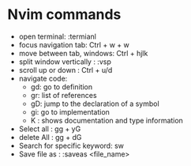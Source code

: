 # Nvim commands 

- open terminal: :termianl
- focus navigation tab: Ctrl + w + w 
- move between tab, windows: Ctrl + hjlk
- split window vertically : :vsp 
- scroll up or down : Ctrl + u/d 
- navigate code: 
  - gd: go to definition 
  - gr: list of references 
  - gD: jump to the declaration of a symbol 
  - gi: go to implementation 
  - K : shows documentation and type information 
- Select all : gg + yG 
- delete All : gg + dG 
- Search for specific keyword: <leader>sw
- Save file as : :saveas <file_name>
